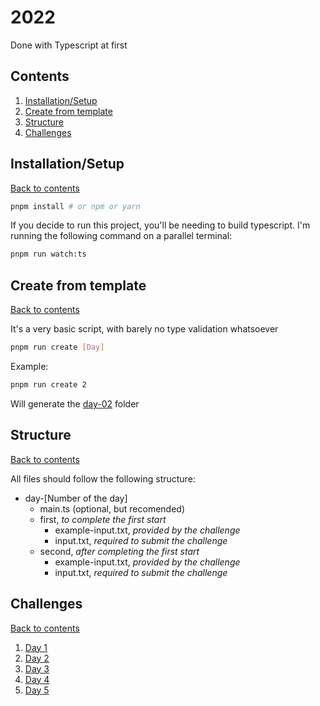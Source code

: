 # 2022

Done with Typescript at first

## Contents

1. [Installation/Setup](#installationsetup)
1. [Create from template](#create-from-template)
1. [Structure](#structure)
1. [Challenges](#challenges)

## Installation/Setup

[Back to contents](#contents)

```bash
pnpm install # or npm or yarn
```

If you decide to run this project, you'll be needing to build typescript.
I'm running the following command on a parallel terminal:

```bash
pnpm run watch:ts
```

## Create from template

[Back to contents](#contents)

It's a very basic script, with barely no type validation whatsoever

```bash
pnpm run create [Day]
```

Example:

```bash
pnpm run create 2
```

Will generate the [day-02](./day-02/) folder

## Structure

[Back to contents](#contents)

All files should follow the following structure:

- day-[Number of the day]
  - main.ts (optional, but recomended)
  - first, _to complete the first start_
    - example-input.txt, _provided by the challenge_
    - input.txt, _required to submit the challenge_
  - second, _after completing the first start_
    - example-input.txt, _provided by the challenge_
    - input.txt, _required to submit the challenge_

## Challenges

[Back to contents](#contents)

1. [Day 1](./day-01/)
1. [Day 2](./day-02/)
1. [Day 3](./day-03/)
1. [Day 4](./day-04/)
1. [Day 5](./day-05/)
<!-- Next day -->
